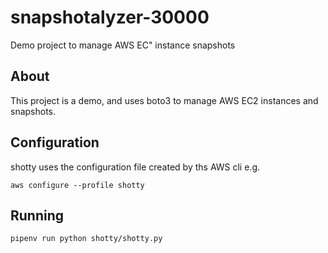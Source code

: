 # snapshotalyzer-30000

Demo project to manage AWS EC" instance snapshots

## About

This project is a demo, and uses boto3 to manage AWS EC2 instances and snapshots.

## Configuration

shotty uses the configuration file created by ths AWS cli e.g.

`aws configure --profile shotty`

## Running

`pipenv run python shotty/shotty.py`
